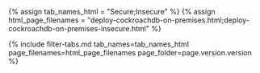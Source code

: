 {% assign tab_names_html = "Secure;Insecure" %}
{% assign html_page_filenames = "deploy-cockroachdb-on-premises.html;deploy-cockroachdb-on-premises-insecure.html" %}

{% include filter-tabs.md tab_names=tab_names_html page_filenames=html_page_filenames page_folder=page.version.version %}
